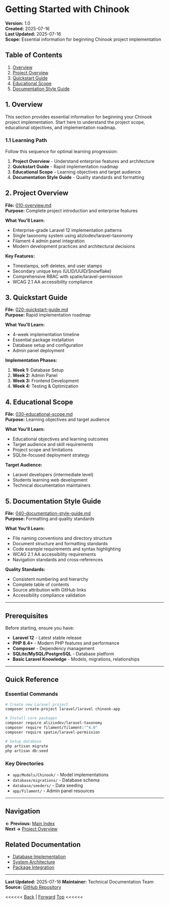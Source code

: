 # Getting Started with Chinook

**Version:** 1.0  
**Created:** 2025-07-16  
**Last Updated:** 2025-07-16  
**Scope:** Essential information for beginning Chinook project implementation

## Table of Contents

1. [Overview](#1-overview)
2. [Project Overview](#2-project-overview)
3. [Quickstart Guide](#3-quickstart-guide)
4. [Educational Scope](#4-educational-scope)
5. [Documentation Style Guide](#5-documentation-style-guide)

## 1. Overview

This section provides essential information for beginning your Chinook project implementation. Start here to understand the project scope, educational objectives, and implementation roadmap.

### 1.1 Learning Path

Follow this sequence for optimal learning progression:

1. **Project Overview** - Understand enterprise features and architecture
2. **Quickstart Guide** - Rapid implementation roadmap
3. **Educational Scope** - Learning objectives and target audience
4. **Documentation Style Guide** - Quality standards and formatting

## 2. Project Overview

**File:** [010-overview.md](010-overview.md)  
**Purpose:** Complete project introduction and enterprise features

**What You'll Learn:**
- Enterprise-grade Laravel 12 implementation patterns
- Single taxonomy system using aliziodev/laravel-taxonomy
- Filament 4 admin panel integration
- Modern development practices and architectural decisions

**Key Features:**
- Timestamps, soft deletes, and user stamps
- Secondary unique keys (ULID/UUID/Snowflake)
- Comprehensive RBAC with spatie/laravel-permission
- WCAG 2.1 AA accessibility compliance

## 3. Quickstart Guide

**File:** [020-quickstart-guide.md](020-quickstart-guide.md)  
**Purpose:** Rapid implementation roadmap

**What You'll Learn:**
- 4-week implementation timeline
- Essential package installation
- Database setup and configuration
- Admin panel deployment

**Implementation Phases:**
1. **Week 1:** Database Setup
2. **Week 2:** Admin Panel
3. **Week 3:** Frontend Development
4. **Week 4:** Testing & Optimization

## 4. Educational Scope

**File:** [030-educational-scope.md](030-educational-scope.md)  
**Purpose:** Learning objectives and target audience

**What You'll Learn:**
- Educational objectives and learning outcomes
- Target audience and skill requirements
- Project scope and limitations
- SQLite-focused deployment strategy

**Target Audience:**
- Laravel developers (intermediate level)
- Students learning web development
- Technical documentation maintainers

## 5. Documentation Style Guide

**File:** [040-documentation-style-guide.md](040-documentation-style-guide.md)  
**Purpose:** Formatting and quality standards

**What You'll Learn:**
- File naming conventions and directory structure
- Document structure and formatting standards
- Code example requirements and syntax highlighting
- WCAG 2.1 AA accessibility requirements
- Navigation standards and cross-references

**Quality Standards:**
- Consistent numbering and hierarchy
- Complete table of contents
- Source attribution with GitHub links
- Accessibility compliance validation

---

## Prerequisites

Before starting, ensure you have:

- **Laravel 12** - Latest stable release
- **PHP 8.4+** - Modern PHP features and performance
- **Composer** - Dependency management
- **SQLite/MySQL/PostgreSQL** - Database platform
- **Basic Laravel Knowledge** - Models, migrations, relationships

---

## Quick Reference

### Essential Commands

```bash
# Create new Laravel project
composer create-project laravel/laravel chinook-app

# Install core packages
composer require aliziodev/laravel-taxonomy
composer require filament/filament:"^4.0"
composer require spatie/laravel-permission

# Setup database
php artisan migrate
php artisan db:seed
```

### Key Directories

- `app/Models/Chinook/` - Model implementations
- `database/migrations/` - Database schema
- `database/seeders/` - Data seeding
- `app/Filament/` - Admin panel resources

---

## Navigation

**← Previous:** [Main Index](../000-index.md)  
**Next →** [Project Overview](010-overview.md)

## Related Documentation

- [Database Implementation](../020-database/000-index.md)
- [System Architecture](../030-architecture/000-index.md)
- [Package Integration](../040-packages/000-index.md)

---

**Last Updated:** 2025-07-16
**Maintainer:** Technical Documentation Team
**Source:** [GitHub Repository](https://github.com/s-a-c/chinook)

<<<<<<
[Back](../000-index.md) | [Forward](010-overview.md)
[Top](#getting-started-with-chinook)
<<<<<<
